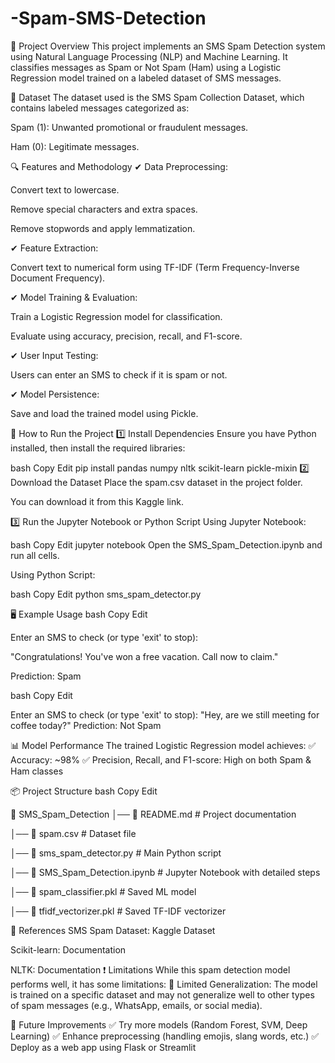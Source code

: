 # -Spam-SMS-Detection
📝 Project Overview
This project implements an SMS Spam Detection system using Natural Language Processing (NLP) and Machine Learning. It classifies messages as Spam or Not Spam (Ham) using a Logistic Regression model trained on a labeled dataset of SMS messages.

📂 Dataset
The dataset used is the SMS Spam Collection Dataset, which contains labeled messages categorized as:

Spam (1): Unwanted promotional or fraudulent messages.

Ham (0): Legitimate messages.

🔍 Features and Methodology
✔ Data Preprocessing:

Convert text to lowercase.

Remove special characters and extra spaces.

Remove stopwords and apply lemmatization.

✔ Feature Extraction:

Convert text to numerical form using TF-IDF (Term Frequency-Inverse Document Frequency).

✔ Model Training & Evaluation:

Train a Logistic Regression model for classification.

Evaluate using accuracy, precision, recall, and F1-score.

✔ User Input Testing:

Users can enter an SMS to check if it is spam or not.

✔ Model Persistence:

Save and load the trained model using Pickle.

🚀 How to Run the Project
1️⃣ Install Dependencies
Ensure you have Python installed, then install the required libraries:

bash
Copy
Edit
pip install pandas numpy nltk scikit-learn pickle-mixin
2️⃣ Download the Dataset
Place the spam.csv dataset in the project folder.

You can download it from this Kaggle link.

3️⃣ Run the Jupyter Notebook or Python Script
Using Jupyter Notebook:

bash
Copy
Edit
jupyter notebook
Open the SMS_Spam_Detection.ipynb and run all cells.

Using Python Script:

bash
Copy
Edit
python sms_spam_detector.py

🖥️ Example Usage
bash
Copy
Edit

Enter an SMS to check (or type 'exit' to stop): 

"Congratulations! You've won a free vacation. Call now to claim."

Prediction: Spam

bash
Copy
Edit

Enter an SMS to check (or type 'exit' to stop): 
"Hey, are we still meeting for coffee today?"
Prediction: Not Spam

📊 Model Performance
The trained Logistic Regression model achieves:
✅ Accuracy: ~98%
✅ Precision, Recall, and F1-score: High on both Spam & Ham classes

📦 Project Structure
bash
Copy
Edit

📂 SMS_Spam_Detection
│── 📄 README.md  # Project documentation

│── 📄 spam.csv  # Dataset file

│── 📄 sms_spam_detector.py  # Main Python script

│── 📄 SMS_Spam_Detection.ipynb  # Jupyter Notebook with detailed steps

│── 📄 spam_classifier.pkl  # Saved ML model

│── 📄 tfidf_vectorizer.pkl  # Saved TF-IDF vectorizer

🔗 References
SMS Spam Dataset: Kaggle Dataset

Scikit-learn: Documentation

NLTK: Documentation
❗ Limitations
While this spam detection model performs well, it has some limitations:
🔴 Limited Generalization: The model is trained on a specific dataset and may not generalize well to other types of spam messages (e.g., WhatsApp, emails, or social media).

📌 Future Improvements
✅ Try more models (Random Forest, SVM, Deep Learning)
✅ Enhance preprocessing (handling emojis, slang words, etc.)
✅ Deploy as a web app using Flask or Streamlit
